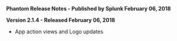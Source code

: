 **Phantom Release Notes - Published by Splunk February 06, 2018**


**Version 2.1.4 - Released February 06, 2018**

* App action views and Logo updates

